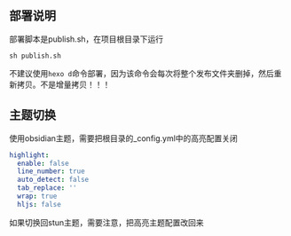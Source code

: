 ## 部署说明

部署脚本是publish.sh，在项目根目录下运行

```shell
sh publish.sh
```

不建议使用``hexo d``命令部署，因为该命令会每次将整个发布文件夹删掉，然后重新拷贝。不是增量拷贝！！！

## 主题切换
使用obsidian主题，需要把根目录的_config.yml中的高亮配置关闭

```yaml
highlight:
  enable: false
  line_number: true
  auto_detect: false
  tab_replace: ''
  wrap: true
  hljs: false
```

如果切换回stun主题，需要注意，把高亮主题配置改回来